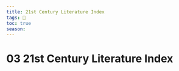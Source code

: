 ```yaml
---
title: 21st Century Literature Index
tags: 📘
toc: true
season: 
---
```


# 03 21st Century Literature Index

